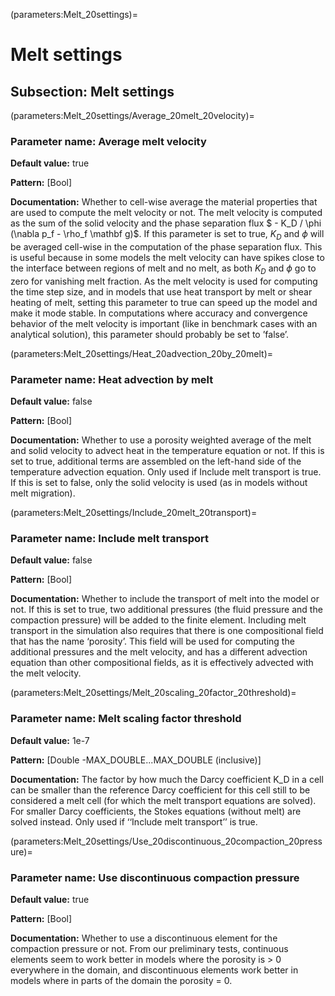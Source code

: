 (parameters:Melt_20settings)=
# Melt settings


## **Subsection:** Melt settings


(parameters:Melt_20settings/Average_20melt_20velocity)=
### __Parameter name:__ Average melt velocity
**Default value:** true

**Pattern:** [Bool]

**Documentation:** Whether to cell-wise average the material properties that are used to compute the melt velocity or not. The melt velocity is computed as the sum of the solid velocity and the phase separation flux $ - K_D / \phi (\nabla p_f - \rho_f \mathbf g)$. If this parameter is set to true, $K_D$ and $\phi$ will be averaged cell-wise in the computation of the phase separation flux. This is useful because in some models the melt velocity can have spikes close to the interface between regions of melt and no melt, as both $K_D$ and $\phi$ go to zero for vanishing melt fraction. As the melt velocity is used for computing the time step size, and in models that use heat transport by melt or shear heating of melt, setting this parameter to true can speed up the model and make it mode stable. In computations where accuracy and convergence behavior of the melt velocity is important (like in benchmark cases with an analytical solution), this parameter should probably be set to &rsquo;false&rsquo;.

(parameters:Melt_20settings/Heat_20advection_20by_20melt)=
### __Parameter name:__ Heat advection by melt
**Default value:** false

**Pattern:** [Bool]

**Documentation:** Whether to use a porosity weighted average of the melt and solid velocity to advect heat in the temperature equation or not. If this is set to true, additional terms are assembled on the left-hand side of the temperature advection equation. Only used if Include melt transport is true. If this is set to false, only the solid velocity is used (as in models without melt migration).

(parameters:Melt_20settings/Include_20melt_20transport)=
### __Parameter name:__ Include melt transport
**Default value:** false

**Pattern:** [Bool]

**Documentation:** Whether to include the transport of melt into the model or not. If this is set to true, two additional pressures (the fluid pressure and the compaction pressure) will be added to the finite element. Including melt transport in the simulation also requires that there is one compositional field that has the name &lsquo;porosity&rsquo;. This field will be used for computing the additional pressures and the melt velocity, and has a different advection equation than other compositional fields, as it is effectively advected with the melt velocity.

(parameters:Melt_20settings/Melt_20scaling_20factor_20threshold)=
### __Parameter name:__ Melt scaling factor threshold
**Default value:** 1e-7

**Pattern:** [Double -MAX_DOUBLE...MAX_DOUBLE (inclusive)]

**Documentation:** The factor by how much the Darcy coefficient K\_D in a cell can be smaller than the reference Darcy coefficient for this cell still to be considered a melt cell (for which the melt transport equations are solved). For smaller Darcy coefficients, the Stokes equations (without melt) are solved instead. Only used if &lsquo;&lsquo;Include melt transport&rsquo;&rsquo; is true.

(parameters:Melt_20settings/Use_20discontinuous_20compaction_20pressure)=
### __Parameter name:__ Use discontinuous compaction pressure
**Default value:** true

**Pattern:** [Bool]

**Documentation:** Whether to use a discontinuous element for the compaction pressure or not. From our preliminary tests, continuous elements seem to work better in models where the porosity is > 0 everywhere in the domain, and discontinuous elements work better in models where in parts of the domain the porosity = 0.
